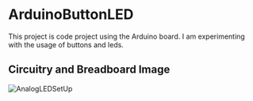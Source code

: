 # ArduinoButtonLED
This project is code project using the Arduino board. I am experimenting with the usage of buttons and leds. 

## Circuitry and Breadboard Image
![AnalogLEDSetUp](https://user-images.githubusercontent.com/42951007/60401617-eea1a680-9b49-11e9-95b8-04f8dd04b61d.jpg)

